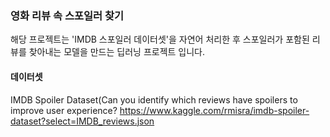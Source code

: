 ### 영화 리뷰 속 스포일러 찾기

해당 프로젝트는 'IMDB 스포일러 데이터셋'을 자연어 처리한 후 스포일러가 포함된 리뷰를 찾아내는 모델을 만드는 딥러닝 프로젝트 입니다. 


#### 데이터셋
IMDB Spoiler Dataset(Can you identify which reviews have spoilers to improve user experience?
https://www.kaggle.com/rmisra/imdb-spoiler-dataset?select=IMDB_reviews.json
